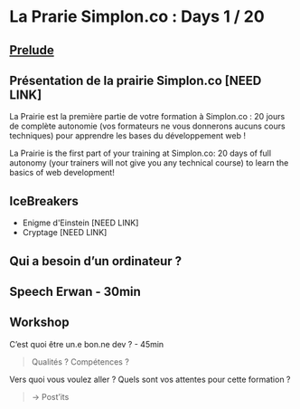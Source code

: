 # La Prarie Simplon.co : Days 1 / 20

## [Prelude](https://docs.google.com/presentation/d/1z6GZSR9HP7Du6V2zGSruDbvda-r_Am7GGQg-J7J5Ozg/edit#slide=id.p)

## Présentation de la prairie Simplon.co [NEED LINK]

La Prairie est la première partie de votre formation à Simplon.co :
20 jours de complète autonomie (vos formateurs ne vous donnerons aucuns cours techniques) pour apprendre les bases du développement web !

La Prairie is the first part of your training at Simplon.co:
20 days of full autonomy (your trainers will not give you any technical course) to learn the basics of web development!

## IceBreakers

- Enigme d'Einstein [NEED LINK]
- Cryptage [NEED LINK]

## Qui a besoin d’un ordinateur ?

## Speech Erwan - 30min

## Workshop

C’est quoi être un.e bon.ne dev ? - 45min
> Qualités ? Compétences ?

Vers quoi vous voulez aller ? Quels sont vos attentes pour cette formation ?
> -> Post’its
